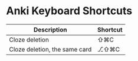 # Anki Keyboard Shortcuts
| Description | Shortcut |
| --- | --- |
| Cloze deletion | ⇧⌘C |
| Cloze deletion, the same card | ⎇⇧⌘C |
